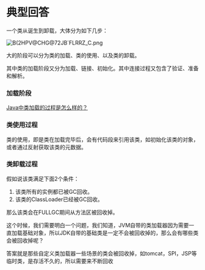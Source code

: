 # 典型回答

一个类从诞生到卸载，大体分为如下几步：

![B(2HPV@CHG@72JB`FLRRZ_C.png](https://cdn.nlark.com/yuque/0/2022/png/719664/1669822742133-ad82c487-cc18-4bd2-96c4-8555ce3f8d79.png#averageHue=%23f9f7f6&clientId=u82115d8a-4e22-4&from=paste&height=264&id=u2308f3f7&originHeight=330&originWidth=949&originalType=binary&ratio=1&rotation=0&showTitle=false&size=28281&status=done&style=none&taskId=u81c00510-60ec-43ce-8740-867798969a2&title=&width=759.2)


大的阶段可以分为类的加载、类的使用、以及类的卸载。

其中类的加载阶段又分为加载、链接、初始化。其中连接过程又包含了验证、准备和解析。

### 加载阶段

[Java中类加载的过程是怎么样的？](https://www.yuque.com/hollis666/fo22bm/tuikxhaa2urq32ds?view=doc_embed)

### 类使用过程
类的使用，即是类在加载完毕后，会有代码段来引用该类，如初始化该类的对象，或者通过反射获取该类的元数据。

### 类卸载过程

假如说该类满足下面2个条件：

1. 该类所有的实例都已被GC回收。
2. 该类的ClassLoader已经被GC回收。

那么该类会在FULLGC期间从方法区被回收掉。

这个时候，我们需要明白一个问题，我们知道，JVM自带的类加载器因为需要一直加载基础对象，所以JDK自带的基础类是一定不会被回收掉的，那么会有哪些类会被回收掉呢？

答案就是那些自定义类加载器一些场景的类会被回收掉，如tomcat，SPI，JSP等临时类，是存活不久的，所以需要来不断回收


## 
